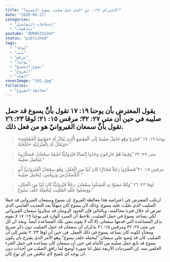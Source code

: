 ```yaml
---
title: "الإعتراض ١٩٢، من الذي حمل صليب يسوع المسيح؟"
date: "2020-09-21"
categories:
  - "إختلافات-التفاصيل"
  - "تناقضات"
youtube: "dDR0hZ3o2oY"
status: "published"
tags:
  - "لوقا"
  - "متى"
  - "مرقس"
  - "يوحنا"
  - "يسوع-المسيح"
  - "الفروع"
  - "الصلب"
coverImage: "192.jpg"
fallacies:
  - "مغالطة-الفروع"
---
```


## **يقول المعترض بأن يوحنا ١٩: ١٧ تقول بأنَّ يسوع قد حمل صليبه في حين أن متى ٢٧: ٣٢؛ مرقس ١٥: ٢١؛ لوقا ٢٣: ٢٦ تقول بأنَّ سمعان القيروانيّ هو من فعل ذلك.**

> يوحنا ١٩: ١٧ ”فَخَرَجَ وَهُوَ حَامِلٌ صَلِيبَهُ إِلَى الْمَوْضِعِ الَّذِي يُقَالُ لَهُ «مَوْضِعُ الْجُمْجُمَةِ» وَيُقَالُ لَهُ بِالْعِبْرَانِيَّةِ «جُلْجُثَةُ»،“

> متى ٢٧: ٣٢ ”وَفِيمَا هُمْ خَارِجُونَ وَجَدُوا إِنْسَانًا قَيْرَوَانِيًّا اسْمُهُ سِمْعَانُ، فَسَخَّرُوهُ لِيَحْمِلَ صَلِيبَهُ.“

> مرقس ١٥: ٢١”فَسَخَّرُوا رَجُلاً مُجْتَازًا كَانَ آتِيًا مِنَ الْحَقْلِ، وَهُوَ سِمْعَانُ الْقَيْرَوَانِيُّ أَبُو أَلَكْسَنْدَرُسَ وَرُوفُسَ، لِيَحْمِلَ صَلِيبَهُ.“

> لوقا ٢٣: ٢٦ ”وَلَمَّا مَضَوْا بِهِ أَمْسَكُوا سِمْعَانَ، رَجُلاً قَيْرَوَانِيًّا كَانَ آتِيًا مِنَ الْحَقْلِ، وَوَضَعُوا عَلَيْهِ الصَّلِيبَ لِيَحْمِلَهُ خَلْفَ يَسُوعَ.“

ارتكب المعترض في اعتراضه هذا مغالطة الفروع. إن يسوع وسمعان القيرواني قد حملا الصليب الذي صُلِبَ عليه يسوع، وذلك لأن يسوع كان منهكاً بعد التعذيب القاسي الذي تعرض له خلال فترة محاكمته، وبالتالي فإن الجنود الرومان قد سخّروا سمعان القيرواني لكي يساعد يسوع في حمل الصليب. نلاحظ أن السرد الوارد في يوحنا ١٩: ١٧ لا يقوم بذكر المساعدة التي قدمها سمعان، إلا أنَّه لا يقوم بنفي تلك المساعدة أيضاً. ونجد أن كل من متى ٢٧: ٣٢ ومرقس ١٥: ٢١ يذكران أن سمعان قد حمل الصليب دون ذكر صريح ومحدَّدٍ لكونه كان يساعد يسوع في ذلك العمل. في حين أن لوقا ٢٣: ٢ تشير إلى أن الصليب كان قد وُضع على سمعان ”ليحمله خلف يسوع“ وهو الأمر الذي يقترح بأن يكون يسوع قد تابع حمل صليبه من الأمام في حين أن سمعان كان يساعده في حمل الجزء الخلفي منه. إن السرديات الأربعة تنقل لنا صورة أوضح لما رافق الصلب من أحداث دون أن يوجد أي تلميح لأي تناقض من أي نوع كان.
